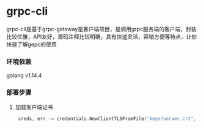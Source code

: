 # grpc-cli
grpc-cli是基于grpc-gateway是客户端项目，是调用grpc服务端的客户端，封装比较优雅，API友好，源码注释比较明确，具有快速灵活，容错方便等特点，让你快速了解gepc的使用

### 环境依赖
golang v1.14.4    

### 部署步骤
1. 加载客户端证书  
   ```go
    creds, err := credentials.NewClientTLSFromFile("keys/server.crt", "lxtkj.cn") //第二个参数是生成证书时填写的Common Name
    ``` 
